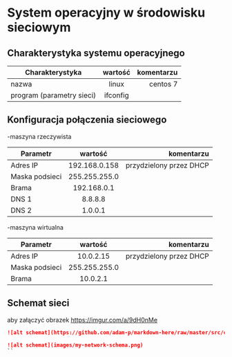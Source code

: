 System operacyjny w środowisku sieciowym
=========================================

Charakterystyka systemu operacyjnego
------------------------------------

| Charakterystyka | wartość           | komentarzu |
| ------------- |:-------------:| -----:|
| nazwa      | linux | centos 7 |
| program (parametry sieci)      | ifconfig |  |


Konfiguracja połączenia sieciowego
----------------------------------
-maszyna rzeczywista

| Parametr | wartość           | komentarzu |
| ------------- |:-------------:| -----:|
| Adres IP      | 192.168.0.158 | przydzielony przez DHCP |
| Maska podsieci | 255.255.255.0
| Brama   |  192.168.0.1
| DNS 1   |  8.8.8.8
| DNS 2   |   1.0.0.1
-maszyna wirtualna

| Parametr | wartość           | komentarzu |
| ------------- |:-------------:| -----:|
| Adres IP      | 10.0.2.15 | przydzielony przez DHCP |
| Maska podsieci | 255.255.255.0
| Brama   |  10.0.2.1
Schemat sieci
-------------

aby załączyć obrazek 
https://imgur.com/a/9dH0nMe
```markdown
![alt schemat](https://github.com/adam-p/markdown-here/raw/master/src/common/images/icon48.png)![alt schemat](https://github.com/adam-p/markdown-here/raw/master/src/common/images/icon48.png)

![alt schemat](images/my-network-schema.png)
``
